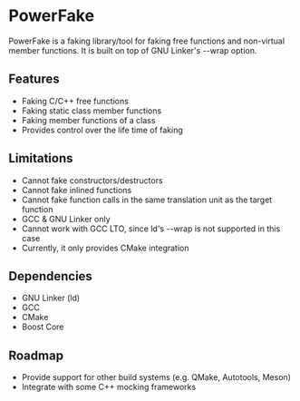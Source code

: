 PowerFake
=============
PowerFake is a faking library/tool for faking free functions and non-virtual
member functions. It is built on top of GNU Linker's --wrap option.

## Features
* Faking C/C++ free functions
* Faking static class member functions
* Faking member functions of a class
* Provides control over the life time of faking

## Limitations
* Cannot fake constructors/destructors
* Cannot fake inlined functions
* Cannot fake function calls in the same translation unit as the target function
* GCC & GNU Linker only
* Cannot work with GCC LTO, since ld's --wrap is not supported in this case
* Currently, it only provides CMake integration

## Dependencies
* GNU Linker (ld)
* GCC
* CMake
* Boost Core

## Roadmap
* Provide support for other build systems (e.g. QMake, Autotools, Meson)
* Integrate with some C++ mocking frameworks
